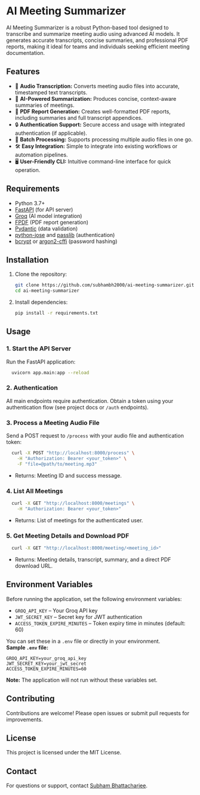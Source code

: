 # AI Meeting Summarizer

AI Meeting Summarizer is a robust Python-based tool designed to transcribe and summarize meeting audio using advanced AI
models. It generates accurate transcripts, concise summaries, and professional PDF reports, making it ideal for teams
and individuals seeking efficient meeting documentation.

## Features

- 🎤 **Audio Transcription:** Converts meeting audio files into accurate, timestamped text transcripts.
- 📝 **AI-Powered Summarization:** Produces concise, context-aware summaries of meetings.
- 📄 **PDF Report Generation:** Creates well-formatted PDF reports, including summaries and full transcript appendices.
- 🔒 **Authentication Support:** Secure access and usage with integrated authentication (if applicable).
- 📂 **Batch Processing:** Supports processing multiple audio files in one go.
- 🛠️ **Easy Integration:** Simple to integrate into existing workflows or automation pipelines.
- 🖥️ **User-Friendly CLI:** Intuitive command-line interface for quick operation.

## Requirements

- Python 3.7+
- [FastAPI](https://fastapi.tiangolo.com/) (for API server)
- [Groq](https://pypi.org/project/groq/) (AI model integration)
- [FPDF](https://pyfpdf.github.io/fpdf2/) (PDF report generation)
- [Pydantic](https://docs.pydantic.dev/) (data validation)
- [python-jose](https://python-jose.readthedocs.io/) and [passlib](https://passlib.readthedocs.io/) (authentication)
- [bcrypt](https://pypi.org/project/bcrypt/) or [argon2-cffi](https://pypi.org/project/argon2-cffi/) (password hashing)

## Installation

1. Clone the repository:
   ```sh
   git clone https://github.com/subhambh2000/ai-meeting-summarizer.git
   cd ai-meeting-summarizer
   ```
2. Install dependencies:
   ```sh
   pip install -r requirements.txt
   ```

## Usage

### 1. Start the API Server

Run the FastAPI application:

```sh
  uvicorn app.main:app --reload
```

### 2. Authentication

All main endpoints require authentication. Obtain a token using your authentication flow (see project docs or `/auth`
endpoints).

### 3. Process a Meeting Audio File

Send a POST request to `/process` with your audio file and authentication token:

```sh
  curl -X POST "http://localhost:8000/process" \
    -H "Authorization: Bearer <your_token>" \
    -F "file=@path/to/meeting.mp3"
```

- Returns: Meeting ID and success message.

### 4. List All Meetings

```sh
  curl -X GET "http://localhost:8000/meetings" \
    -H "Authorization: Bearer <your_token>"
```

- Returns: List of meetings for the authenticated user.

### 5. Get Meeting Details and Download PDF

```sh
  curl -X GET "http://localhost:8000/meeting/<meeting_id>"
```

- Returns: Meeting details, transcript, summary, and a direct PDF download URL.

## Environment Variables

Before running the application, set the following environment variables:

- `GROQ_API_KEY` – Your Groq API key
- `JWT_SECRET_KEY` – Secret key for JWT authentication
- `ACCESS_TOKEN_EXPIRE_MINUTES` – Token expiry time in minutes (default: 60)

You can set these in a `.env` file or directly in your environment.  
**Sample `.env` file:**

```env
GROQ_API_KEY=your_groq_api_key
JWT_SECRET_KEY=your_jwt_secret
ACCESS_TOKEN_EXPIRE_MINUTES=60
```

**Note:** The application will not run without these variables set.

## Contributing

Contributions are welcome! Please open issues or submit pull requests for improvements.

## License

This project is licensed under the MIT License.

## Contact

For questions or support, contact [Subham Bhattacharjee](https://github.com/subhambh2000).
